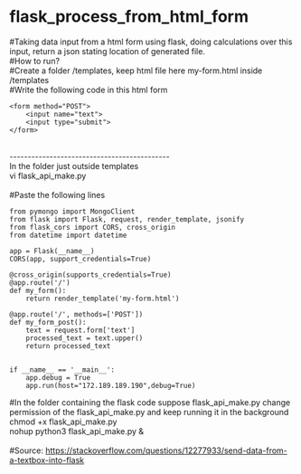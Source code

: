 # flask_process_from_html_form
#Taking data input from a html form using flask, doing calculations over this input, return a json stating location of generated file.
</br>
#How to run?</br>
#Create a folder /templates, keep html file here my-form.html inside /templates</br>
#Write the following code in this html form </br>

```
<form method="POST"> 
    <input name="text">
    <input type="submit">
</form>
```
 </br>-------------------------------------------- </br>
In the folder just outside templates </br>
vi flask_api_make.py </br>
 </br>
#Paste the following lines </br>
```
from pymongo import MongoClient
from flask import Flask, request, render_template, jsonify
from flask_cors import CORS, cross_origin
from datetime import datetime

app = Flask(__name__)
CORS(app, support_credentials=True)

@cross_origin(supports_credentials=True)
@app.route('/')
def my_form():
    return render_template('my-form.html')

@app.route('/', methods=['POST'])
def my_form_post():
    text = request.form['text']
    processed_text = text.upper()
    return processed_text
 

if __name__ == '__main__':
    app.debug = True
    app.run(host="172.189.189.190",debug=True)

``` 
 
#In the folder containing the flask code suppose flask_api_make.py change permission of the flask_api_make.py and keep running it in the background</br>
chmod +x flask_api_make.py </br>
nohup python3 flask_api_make.py &</br>
 </br>
#Source: https://stackoverflow.com/questions/12277933/send-data-from-a-textbox-into-flask  </br>
 </br>
